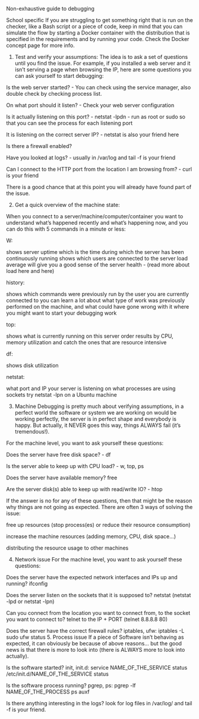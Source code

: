 Non-exhaustive guide to debugging

School specific
If you are struggling to get something right that is run on the checker, like a Bash script or a piece of code, keep in mind that you can simulate the flow by starting a Docker container with the distribution that is specified in the requirements and by running your code. Check the Docker concept page for more info.

1. Test and verify your assumptions:
The idea is to ask a set of questions until you find the issue. For example, if you installed a web server and it isn’t serving a page when browsing the IP, here are some questions you can ask yourself to start debugging:

Is the web server started? - You can check using the service manager, also double check by checking process list.

On what port should it listen? - Check your web server configuration

Is it actually listening on this port? - netstat -lpdn - run as root or sudo so that you can see the process for each listening port

It is listening on the correct server IP? - netstat is also your friend here

Is there a firewall enabled?

Have you looked at logs? - usually in /var/log and tail -f is your friend

Can I connect to the HTTP port from the location I am browsing from? - curl is your friend

There is a good chance that at this point you will already have found part of the issue.

2. Get a quick overview of the machine state:

When you connect to a server/machine/computer/container you want to understand what’s happened recently and what’s happening now, and you can do this with 5 commands in a minute or less:

W:

shows server uptime which is the time during which the server has been continuously running
shows which users are connected to the server
load average will give you a good sense of the server health - (read more about load here and here)

history:

shows which commands were previously run by the user you are currently connected to
you can learn a lot about what type of work was previously performed on the machine, and what could have gone wrong with it
where you might want to start your debugging work

top:

shows what is currently running on this server
order results by CPU, memory utilization and catch the ones that are resource intensive

df:

shows disk utilization

netstat:

what port and IP your server is listening on
what processes are using sockets
try netstat -lpn on a Ubuntu machine


3. Machine
Debugging is pretty much about verifying assumptions, in a perfect world the software or system we are working on would be working perfectly, the server is in perfect shape and everybody is happy. But actually, it NEVER goes this way, things ALWAYS fail (it’s tremendous!).

For the machine level, you want to ask yourself these questions:

Does the server have free disk space? - df

Is the server able to keep up with CPU load? - w, top, ps

Does the server have available memory? free

Are the server disk(s) able to keep up with read/write IO? - htop

If the answer is no for any of these questions, then that might be the reason why things are not going as expected. There are often 3 ways of solving the issue:

free up resources (stop process(es) or reduce their resource consumption)

increase the machine resources (adding memory, CPU, disk space…)

distributing the resource usage to other machines

4. Network issue
For the machine level, you want to ask yourself these questions:

Does the server have the expected network interfaces and IPs up and running? ifconfig

Does the server listen on the sockets that it is supposed to? netstat (netstat -lpd or netstat -lpn)

Can you connect from the location you want to connect from, to the socket you want to connect to? telnet to the IP + PORT (telnet 8.8.8.8 80)

Does the server have the correct firewall rules? iptables, ufw:
                                                               iptables -L
                                                               sudo ufw status
5. Process issue
If a piece of Software isn’t behaving as expected, it can obviously be because of above reasons… but the good news is that there is more to look into (there is ALWAYS more to look into actually).

Is the software started? init, init.d:
					service NAME_OF_THE_SERVICE status
					/etc/init.d/NAME_OF_THE_SERVICE status

Is the software process running? pgrep, ps:
    					pgrep -lf NAME_OF_THE_PROCESS
					ps auxf

Is there anything interesting in the logs? look for log files in /var/log/ and tail -f is your friend.
